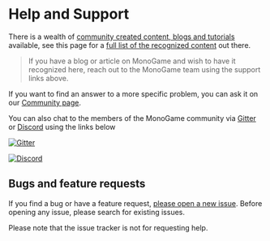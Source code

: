 # Help and Support

There is a wealth of [community created content, blogs and tutorials](/articles/tutorials.md) available, see this page for a [full list of the recognized content](/articles/tutorials.md) out there.

> If you have a blog or article on MonoGame and wish to have it recognized here, reach out to the MonoGame team using the support links above.

If you want to find an answer to a more specific problem, you can ask it on our [Community page](https://community.monogame.net/).

You can also chat to the members of the MonoGame community via [Gitter](https://gitter.im/MonoGame/MonoGame) or [Discord](https://discord.gg/xCehJFD) using the links below

[![Gitter](~/images/third_party/gitterlogo.jpg)](https://gitter.im/MonoGame/MonoGame)

[![Discord](~/images/third_party/discordlogo.png)](https://discord.gg/xCehJFD)

## Bugs and feature requests

If you find a bug or have a feature request, [please open a new issue](https://github.com/mono/monogame/issues). Before opening any issue, please search for existing issues.

Please note that the issue tracker is not for requesting help.
